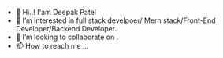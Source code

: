 - 👋 Hi..! I'am Deepak Patel
- 👀 I’m interested in full stack develpoer/ Mern stack/Front-End Developer/Backend Developer.
- 💞️ I’m looking to collaborate on .
- 📫 How to reach me ...

<!---
deepakp2411/deepakp2411 is a ✨ special ✨ repository because its `README.md` (this file) appears on your GitHub profile.
You can click the Preview link to take a look at your changes.
--->
